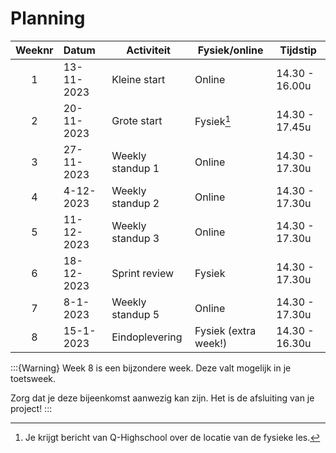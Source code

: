 # Planning

| Weeknr | Datum      | Activiteit       | Fysiek/online        | Tijdstip       |
| :----: | :--------- | ---------------- | -------------------- | -------------- |
|   1    | 13-11-2023 | Kleine start     | Online               | 14.30 - 16.00u |
|   2    | 20-11-2023 | Grote start      | Fysiek[^1]               | 14.30 - 17.45u |
|   3    | 27-11-2023 | Weekly standup 1 | Online               | 14.30 - 17.30u |
|   4    | 4-12-2023  | Weekly standup 2 | Online               | 14.30 - 17.30u |
|   5    | 11-12-2023 | Weekly standup 3 | Online               | 14.30 - 17.30u |
|   6    | 18-12-2023 | Sprint review    | Fysiek               | 14.30 - 17.30u |
|   7    | 8-1-2023   | Weekly standup 5 | Online               | 14.30 - 17.30u |
|   8    | 15-1-2023  | Eindoplevering   | Fysiek (extra week!) | 14.30 - 16.30u |


:::{Warning}
Week 8 is een bijzondere week. Deze valt mogelijk in je toetsweek.

Zorg dat je deze bijeenkomst aanwezig kan zijn. Het is de afsluiting van je project!
:::

[^1]: Je krijgt bericht van Q-Highschool over de locatie van de fysieke les.